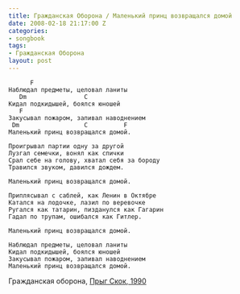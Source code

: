 ```yaml
---
title: Гражданская Оборона / Маленький принц возвращался домой
date: 2008-02-18 21:17:00 Z
categories:
- songbook
tags:
- Гражданская Оборона
layout: post
---
```


	      F
	Наблюдал предметы, целовал ланиты
	   Dm                C
	Кидал подкидышей, боялся юношей
	   F
	Закусывал пожаром, запивал наводнением
	 Dm                  C          F
	Маленький принц возвращался домой.
	
	Проигрывал партии одну за другой
	Лузгал семечки, вонял как спички
	Срал себе на голову, хватал себя за бороду
	Травился звуком, давился дождем.
	
	Маленький принц возвращался домой.
	
	Приплясывал с саблей, как Ленин в Октябре
	Катался на лодочке, лазил по веревочке
	Ругался как татарин, пизданулся как Гагарин
	Гадал по трупам, ошибался как Гитлер.
	
	Маленький принц возвращался домой.
	
	Наблюдал предметы, целовал ланиты
	Кидал подкидышей, боялся юношей
	Закусывал пожаром, запивал наводнением
	Маленький принц возвращался домой.
Гражданская оборона, [Прыг Скок, 1990](http://www.gr-oborona.ru/texts/1056908083.html)

